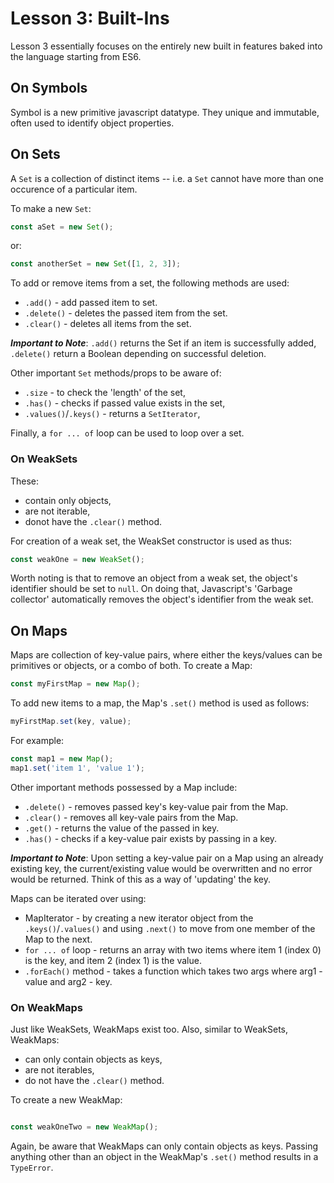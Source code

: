 # Lesson 3: Built-Ins

Lesson 3 essentially focuses on the entirely new built in features baked into the language starting from ES6.

## On Symbols

Symbol is a new primitive javascript datatype. They unique and immutable, often used to identify object properties.

## On Sets

A `Set` is a collection of distinct items -- i.e. a `Set` cannot have more than one occurence of a particular item.

To make a new `Set`:

```javascript
const aSet = new Set();
```

or: 

```javascript
const anotherSet = new Set([1, 2, 3]);
```

To add or remove items from a set, the following methods are used:

  * `.add()` - add passed item to set.
  * `.delete()` - deletes the passed item from the set.
  * `.clear()` - deletes all items from the set.

_**Important to Note**_: `.add()` returns the Set if an item is successfully added, `.delete()` return a Boolean depending on successful deletion.

Other important `Set` methods/props to be aware of:

  * `.size` - to check the 'length' of the set,
  * `.has()` - checks if passed value exists in the set,
  * `.values()`/`.keys()` - returns a `SetIterator`,

Finally, a `for ... of` loop can be used to loop over a set.

### On WeakSets

These:
  * contain only objects, 
  * are not iterable,
  * donot have the `.clear()` method.

For creation of a weak set, the WeakSet constructor is used as thus:

```javascript
const weakOne = new WeakSet();
```

Worth noting is that to remove an object from a weak set, the object's identifier should be set to `null`. On doing that, Javascript's 'Garbage collector' automatically removes the object's identifier from the weak set.

## On Maps

Maps are collection of key-value pairs, where either the keys/values can be primitives or objects, or a combo of both. To create a Map:

```js
const myFirstMap = new Map();
```

To add new items to a map, the Map's `.set()` method is used as follows:

```js
myFirstMap.set(key, value);
```

For example:

```js
const map1 = new Map();
map1.set('item 1', 'value 1');
```

Other important methods possessed by a Map include:

  * `.delete()` - removes passed key's key-value pair from the Map.
  * `.clear()` - removes all key-vale pairs from the Map.
  * `.get()` - returns the value of the passed in key.
  * `.has()` - checks if a key-value pair exists by passing in a key.

_**Important to Note**_: Upon setting a key-value pair on a Map using an already existing key, the current/existing value would be overwritten and no error would be returned. Think of this as a way of 'updating' the key.

Maps can be iterated over using:

  * MapIterator - by creating a new iterator object from the `.keys()`/`.values()` and using `.next()` to move from one member of the Map to the next.
  * `for ... of` loop - returns an array with two items where item 1 (index 0) is the key, and item 2 (index 1) is the value.
  * `.forEach()` method - takes a function which takes two args where arg1 - value and arg2 - key.

### On WeakMaps

Just like WeakSets, WeakMaps exist too. Also, similar to WeakSets, WeakMaps:

  * can only contain objects as keys,
  * are not iterables,
  * do not have the `.clear()` method.

To create a new WeakMap:

```js

const weakOneTwo = new WeakMap();

```

Again, be aware that WeakMaps can only contain objects as keys. Passing anything other than an object in the WeakMap's `.set()` method results in a `TypeError`.

